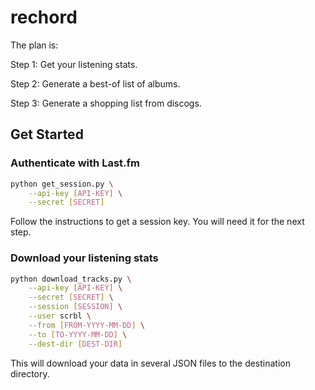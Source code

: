 # rechord

The plan is:

Step 1: Get your listening stats.

Step 2: Generate a best-of list of albums.

Step 3: Generate a shopping list from discogs.

## Get Started

### Authenticate with Last.fm

```bash
python get_session.py \
    --api-key [API-KEY] \
    --secret [SECRET]
```

Follow the instructions to get a session key. You will need it for the next step.

### Download your listening stats

```bash
python download_tracks.py \
    --api-key [API-KEY] \
    --secret [SECRET] \
    --session [SESSION] \
    --user scrbl \
    --from [FROM-YYYY-MM-DD] \
    --to [TO-YYYY-MM-DD] \
    --dest-dir [DEST-DIR]
```

This will download your data in several JSON files to the destination directory.

